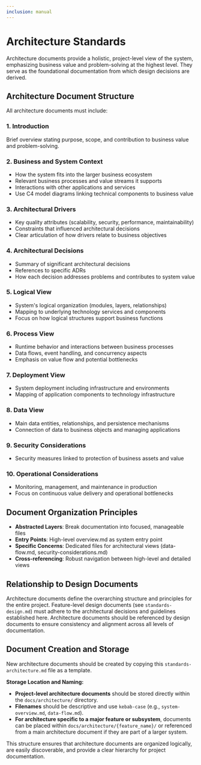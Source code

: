 ```yaml
---
inclusion: manual
---
```


# Architecture Standards

Architecture documents provide a holistic, project-level view of the system, emphasizing business value and problem-solving at the highest level. They serve as the foundational documentation from which design decisions are derived.

## Architecture Document Structure

All architecture documents must include:

### 1. Introduction

Brief overview stating purpose, scope, and contribution to business value and problem-solving.

### 2. Business and System Context

- How the system fits into the larger business ecosystem
- Relevant business processes and value streams it supports
- Interactions with other applications and services
- Use C4 model diagrams linking technical components to business value

### 3. Architectural Drivers

- Key quality attributes (scalability, security, performance, maintainability)
- Constraints that influenced architectural decisions
- Clear articulation of how drivers relate to business objectives

### 4. Architectural Decisions

- Summary of significant architectural decisions
- References to specific ADRs
- How each decision addresses problems and contributes to system value

### 5. Logical View

- System's logical organization (modules, layers, relationships)
- Mapping to underlying technology services and components
- Focus on how logical structures support business functions

### 6. Process View

- Runtime behavior and interactions between business processes
- Data flows, event handling, and concurrency aspects
- Emphasis on value flow and potential bottlenecks

### 7. Deployment View

- System deployment including infrastructure and environments
- Mapping of application components to technology infrastructure

### 8. Data View

- Main data entities, relationships, and persistence mechanisms
- Connection of data to business objects and managing applications

### 9. Security Considerations

- Security measures linked to protection of business assets and value

### 10. Operational Considerations

- Monitoring, management, and maintenance in production
- Focus on continuous value delivery and operational bottlenecks

## Document Organization Principles

- **Abstracted Layers**: Break documentation into focused, manageable files
- **Entry Points**: High-level overview.md as system entry point
- **Specific Concerns**: Dedicated files for architectural views (data-flow.md, security-considerations.md)
- **Cross-referencing**: Robust navigation between high-level and detailed views

## Relationship to Design Documents

Architecture documents define the overarching structure and principles for the entire project. Feature-level design documents (see `standards-design.md`) must adhere to the architectural decisions and guidelines established here. Architecture documents should be referenced by design documents to ensure consistency and alignment across all levels of documentation.

## Document Creation and Storage

New architecture documents should be created by copying this `standards-architecture.md` file as a template.

**Storage Location and Naming:**

- **Project-level architecture documents** should be stored directly within the `docs/architecture/` directory.
- **Filenames** should be descriptive and use `kebab-case` (e.g., `system-overview.md`, `data-flow.md`).
- **For architecture specific to a major feature or subsystem**, documents can be placed within `docs/architecture/{feature_name}/` or referenced from a main architecture document if they are part of a larger system.

This structure ensures that architecture documents are organized logically, are easily discoverable, and provide a clear hierarchy for project documentation.
